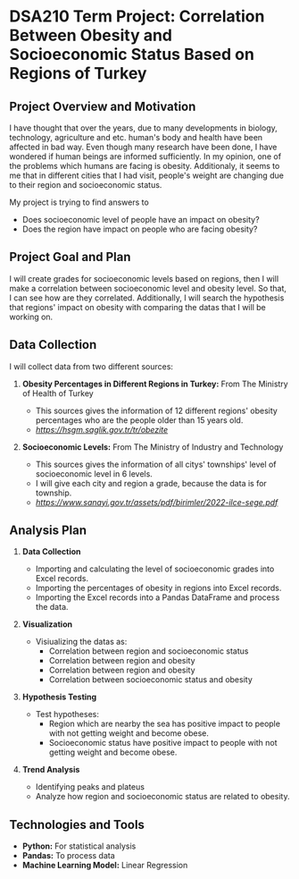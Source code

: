 # DSA210 Term Project: Correlation Between Obesity and Socioeconomic Status Based on Regions of Turkey
## Project Overview and Motivation 
I have thought that over the years, due to many developments in biology, technology, agriculture and etc. human's body and health have been affected in bad way. Even though many research have been done, I have wondered if human beings are informed sufficiently. In my opinion, one of the problems which humans are facing is obesity. Additionaly, it seems to me that in different cities that I had visit, people's weight are changing due to their region and socioeconomic status.

My project is trying to find answers to
  - Does socioeconomic level of people have an impact on obesity? 
  - Does the region have impact on people who are facing obesity?

## Project Goal and Plan
I will create grades for socioeconomic levels based on regions, then I will make a correlation between socioeconomic level and obesity level. So that, I can see how are they correlated. Additionally, I will search the hypothesis that regions' impact on obesity with comparing the datas that I will be working on.

## Data Collection 
I will collect data from two different sources:
  1. **Obesity Percentages in Different Regions in Turkey:** From The Ministry of Health of Turkey
     - This sources gives the information of 12 different regions' obesity percentages who are the people older than 15 years old.
     - _https://hsgm.saglik.gov.tr/tr/obezite_
       
  2. **Socioeconomic Levels:** From The Ministry of Industry and Technology
     - This sources gives the information of all citys' townships' level of socioeconomic level in 6 levels.
     - I will give each city and region a grade, because the data is for township.
     - _https://www.sanayi.gov.tr/assets/pdf/birimler/2022-ilce-sege.pdf_

## Analysis Plan
1. **Data Collection**
   - Importing and calculating the level of socioeconomic grades into Excel records.
   - Importing the percentages of obesity in regions into Excel records.
   - Importing the Excel records into a Pandas DataFrame and process the data.

2. **Visualization**
   - Visiualizing the datas as:
     - Correlation between region and socioeconomic status
     - Correlation between region and obesity
     - Correlation between region and obesity
     - Correlation between socioeconomic status and obesity
       
3. **Hypothesis Testing**
   - Test hypotheses:
     - Region which are nearby the sea has positive impact to people with not getting weight and become obese.
     - Socioeconomic status have positive impact to people with not getting weight and become obese.

4. **Trend Analysis**
   - Identifying peaks and plateus
   - Analyze how region and socioeconomic status are related to obesity.

## Technologies and Tools
- **Python:** For statistical analysis
- **Pandas:** To process data
- **Machine Learning Model:** Linear Regression
